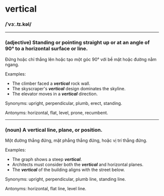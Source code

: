 # vertical

### /ˈvɜː.tɪ.kəl/

---

### (adjective) Standing or pointing straight up or at an angle of 90° to a horizontal surface or line.

Đứng hoặc chỉ thẳng lên hoặc tạo một góc 90° với bề mặt hoặc đường nằm ngang.

Examples:
- The climber faced a **_vertical_** rock wall.
- The skyscraper's **_vertical_** design dominates the skyline.
- The elevator moves in a **_vertical_** direction.

Synonyms: upright, perpendicular, plumb, erect, standing.

Antonyms: horizontal, flat, level, prone, recumbent.

---

### (noun) A vertical line, plane, or position.

Một đường thẳng đứng, mặt phẳng thẳng đứng, hoặc vị trí thẳng đứng.

Examples:
- The graph shows a steep **_vertical_**.
- Architects must consider both the **_vertical_** and horizontal planes.
- The **_vertical_** of the building aligns with the street below.

Synonyms: upright, perpendicular, plumb line, standing line.

Antonyms: horizontal, flat line, level line.
